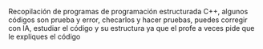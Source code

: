 Recopilación de programas de programación estructurada C++, algunos códigos son prueba y error, checarlos y hacer pruebas, puedes corregir con IA, estudiar el código y su estructura ya que el profe a veces pide que le expliques el código

